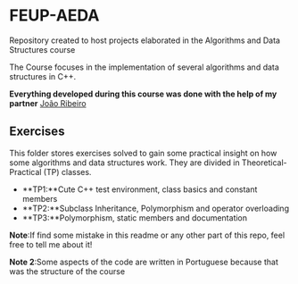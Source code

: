 # FEUP-AEDA
Repository created to host projects elaborated in the Algorithms and Data Structures course

The Course focuses in the implementation of several algorithms and data structures in C++.

**Everything developed during this course was done with the help of my partner** [João Ribeiro](http://github.com/Fujicsso)

## Exercises

This folder stores exercises solved to gain some practical insight on how some algorithms and data structures work. They are divided in Theoretical-Practical (TP) classes.

- **TP1:**Cute C++ test environment, class basics and constant members 
- **TP2:**Subclass Inheritance, Polymorphism and operator overloading
- **TP3:**Polymorphism, static members and documentation

**Note**:If find some mistake in this readme or any other part of this repo, feel free to tell me about it!

**Note 2**:Some aspects of the code are written in Portuguese because that was the structure of the course